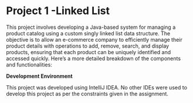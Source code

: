 # Project 1 -Linked List

This project involves developing a Java-based system for managing a product catalog using a custom singly linked list data structure. The objective is to allow an e-commerce company to efficiently manage their product details with operations to add, remove, search, and display products, ensuring that each product can be uniquely identified and accessed quickly. Here’s a more detailed breakdown of the components and functionalities:


**Development Environment**


This project was developed using IntelliJ IDEA. No other IDEs were used to develop this project as per the constraints given in the assignment.


